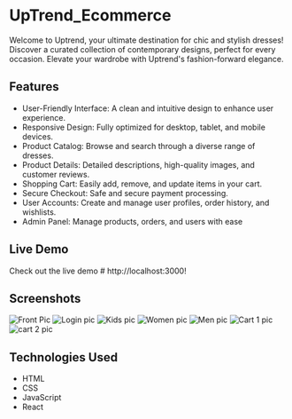 # UpTrend_Ecommerce
 Welcome to Uptrend, your ultimate destination for chic and stylish dresses! Discover a curated collection of contemporary designs, perfect for every occasion. Elevate your wardrobe with Uptrend's fashion-forward elegance.

## Features
- User-Friendly Interface: A clean and intuitive design to enhance user experience.
- Responsive Design: Fully optimized for desktop, tablet, and mobile devices.
- Product Catalog: Browse and search through a diverse range of dresses.
- Product Details: Detailed descriptions, high-quality images, and customer reviews.
- Shopping Cart: Easily add, remove, and update items in your cart.
- Secure Checkout: Safe and secure payment processing.
- User Accounts: Create and manage user profiles, order history, and wishlists.
- Admin Panel: Manage products, orders, and users with ease

## Live Demo
Check out the live demo #  http://localhost:3000!

## Screenshots
![Front Pic](https://github.com/Hasana0777/UpTrend_Ecommerce/assets/137383538/3063208b-7e08-4bb2-be3e-8d00034139ad)
![Login pic](https://github.com/Hasana0777/UpTrend_Ecommerce/assets/137383538/64d70b3a-e852-4408-b205-f24b1d2de52c)
![Kids pic](https://github.com/Hasana0777/UpTrend_Ecommerce/assets/137383538/7dd8b2e1-d218-4f8d-922f-89140c97a113)
![Women pic](https://github.com/Hasana0777/UpTrend_Ecommerce/assets/137383538/974ea71a-0791-43a4-b7d2-6af82f42d8b2)
![Men pic](https://github.com/Hasana0777/UpTrend_Ecommerce/assets/137383538/e729527b-4ce8-427e-a56e-c7b5e415c67e)
![Cart 1 pic](https://github.com/Hasana0777/UpTrend_Ecommerce/assets/137383538/b805b1e1-a6db-4198-a0a9-6bc3bf556a57)
![cart 2 pic](https://github.com/Hasana0777/UpTrend_Ecommerce/assets/137383538/5d528536-3c3a-481a-a409-e7985b1d3a9e)

## Technologies Used
- HTML
- CSS
- JavaScript
- React

